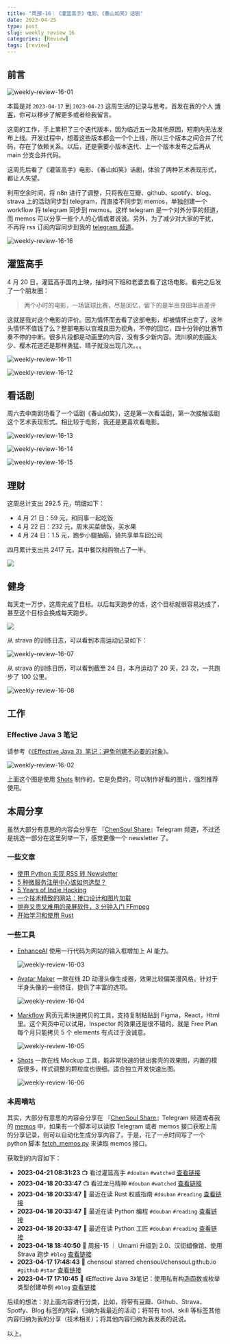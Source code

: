 ```yaml
---
title: "周报-16｜《灌篮高手》电影、《春山如笑》话剧"
date: 2023-04-25
type: post
slug: weekly_review_16
categories: [Review]
tags: [review]
---
```


## 前言

![weekly-review-16-01](../../../static/images/weekly-review-16-01.webp)

本篇是对 `2023-04-17` 到 `2023-04-23` 这周生活的记录与思考。首发在我的个人 [博客](https://blog.chensoul.cc/)，你可以移步了解更多或者给我留言。

这周的工作，手上累积了三个迭代版本，因为临近五一及其他原因，短期内无法发布上线。开发过程中，想着这些版本都会一个个上线，所以三个版本之间合并了代码，存在了依赖关系。以后，还是需要小版本迭代、上一个版本发布之后再从 main 分支合并代码。

这周先后看了《灌篮高手》电影、《春山如笑》话剧，体验了两种艺术表现形式，都让人失望。

利用空余时间，将 n8n 进行了调整，只将我在豆瓣、github、spotify、blog、strava 上的活动同步到 telegram，而直接不同步到 memos，单独创建一个 workflow 将 telegram 同步到 memos。这样 telegram 是一个对外分享的频道，而 memos 可以分享一些个人的心情或者说说。另外，为了减少对大家的干扰，不再将 rss 订阅内容同步到我的 [telegram 频道](https://t.me/chensouls)。

![weekly-review-16-16](../../../static/images/weekly-review-16-16.webp)

## 灌篮高手

4 月 20 日，灌篮高手国内上映，抽时间下班和老婆去看了这场电影。看完之后发了一个朋友圈：

> 两个小时的电影，一场篮球比赛，尽是回忆，留下的是半亩良田半亩差评

这就是我对这个电影的评价。因为情怀而去看了这部电影，却被情怀出卖了，这年头情怀不值钱了么？整部电影以宫城良田为视角，不停的回忆，四十分钟的比赛节奏不停的中断。很多片段都是动画里的内容，没有多少新内容。流川枫的刻画太少、樱木花道还是那样勇猛、晴子就没出现几次。。。

![weekly-review-16-11](../../../static/images/weekly-review-16-11.webp)

![weekly-review-16-12](../../../static/images/weekly-review-16-12.webp)

## 看话剧

周六去中南剧场看了一个话剧《春山如笑》，这是第一次看话剧，第一次接触话剧这个艺术表现形式。相比较于电影，我还是更喜欢看电影。

![weekly-review-16-13](../../../static/images/weekly-review-16-13.webp)

![weekly-review-16-14](../../../static/images/weekly-review-16-14.webp)

![weekly-review-16-15](../../../static/images/weekly-review-16-15.webp)

## 理财

这周总计支出 292.5 元，明细如下：

- 4 月 21 日：59 元，和同事一起吃饭
- 4 月 22 日：232 元，周末买菜做饭，买水果
- 4 月 24 日：1.5 元，跑步小腿抽筋，骑共享单车回公司

四月累计支出共 2417 元，其中餐饮和购物占了一半。

![](../../../static/images/weekly-review-16-09.webp)

## 健身

每天走一万步，这周完成了目标。以后每天跑步的话，这个目标就很容易达成了，甚至这个目标会换成每天跑步。

![](../../../static/images/weekly-review-16-10.webp)

从 strava 的训练日志，可以看到本周运动记录如下：

![weekly-review-16-07](../../../static/images/weekly-review-16-07.webp)

从 strava 的训练日历，可以看到截至 24 日，本月运动了 20 天，23 次，一共跑步了 100 公里。

![weekly-review-16-08](../../../static/images/weekly-review-16-08.webp)

## 工作

### Effective Java 3 笔记

请参考《[《Effective Java 3》笔记：避免创建不必要的对象](https://blog.chensoul.cc/posts/2023/04/24/avoid-creating-unnecessary-objects/)》。

![weekly-review-16-02](../../../static/images/weekly-review-16-02.webp)

上面这个图是使用 [Shots](https://shots.so/) 制作的，它是免费的，可以制作好看的图片，强烈推荐使用。

## 本周分享

虽然大部分有意思的内容会分享在 『[ChenSoul Share](https://t.me/chensouls)』Telegram 频道，不过还是挑选一部分在这里列举一下，感觉更像一个 newsletter 了。

### 一些文章

- [使用 Python 实现 RSS 转 Newsletter](https://www.skyue.com/23042217.html)
- [5 种微服务注册中心该如何选型？](https://www.bilibili.com/read/cv23249529)
- [5 Years of Indie Hacking](https://allisonseboldt.com/5-years-of-indie-hacking/)
- [一个技术精致的网站：接口设计和图片加载](https://feizhaojun.com/?p=3832)
- [抛弃又贵又难用的录屏软件，3 分钟入门 FFmpeg](https://newzone.top/posts/2022-11-03-ffmpeg_screen_recording.html)
- [开始学习和使用 Rust](http://weishu.me/2021/09/26/start-to-use-Rust/)

### 一些工具

- [EnhanceAI](https://www.enhanceai.dev/) 使用一行代码为网站的输入框增加上 AI 能力。

  ![weekly-review-16-03](../../../static/images/weekly-review-16-03.webp)

- [Avatar Maker](https://avatarmaker.com/) 一款在线 2D 动漫头像生成器，效果比较偏美漫风格。针对于半身头像的一些特征，提供了丰富的选项。

  ![weekly-review-16-04](../../../static/images/weekly-review-16-04.webp)

- [Markflow](https://markflow.app/) 网页元素快速拷贝的工具，支持复制粘贴到 Figma，React，Html 里。这个网页中可以试用，Inspector 的效果还是很不错的。就是 Free Plan 每个月只能拷贝 5 个 elements 有点过于没诚意。

  ![weekly-review-16-05](../../../static/images/weekly-review-16-05.webp)

- [Shots](https://shots.so/) 一款在线 Mockup 工具，能非常快速的做出套壳的效果图，内置的模版很多，样式调整的颗粒度也很细。适合独立开发快速出图。

  ![weekly-review-16-06](../../../static/images/weekly-review-16-06.webp)

### 本周嘀咕

其实，大部分有意思的内容会分享在 『[ChenSoul Share](https://t.me/chensouls)』Telegram 频道或者我的 [memos](https://memos.chensoul.cc/) 中，如果有一个脚本可以读取 Telegram 或者 memos 接口获取上周的分享记录，则可以自动化生成分享内容了。于是，花了一点时间写了一个 python 脚本 [fetch_memos.py](https://github.com/chensoul/chensoul.github.io/blob/main/fetch_memos.py) 来读取 memos 接口。

获取到的内容如下：

- **2023-04-21 08:31:23** 📺 看过灌篮高手 `#douban` `#watched` [查看链接](http://movie.douban.com/subject/35315950/)
- **2023-04-18 20:33:47** 📺 看过龙马精神 `#douban` `#watched` [查看链接](http://movie.douban.com/subject/35595615/)
- **2023-04-18 20:33:47** 📖 最近在读 Rust 权威指南 `#douban` `#reading` [查看链接](https://book.douban.com/subject/35081743/)
- **2023-04-18 20:33:47** 📖 最近在读 Python 编程 `#douban` `#reading` [查看链接](https://book.douban.com/subject/35196328/)
- **2023-04-18 20:33:47** 📖 最近在读 Python 工匠 `#douban` `#reading` [查看链接](https://book.douban.com/subject/35723705/)
- **2023-04-18 18:40:50** 📝 周报-15 ｜ Umami 升级到 2.0、汉街蜡像馆、使用 Strava 跑步 `#blog` [查看链接](https://blog.chensoul.cc/posts/2023/04/18/weekly_review_15/)
- **2023-04-17 17:48:43** 🌟 chensoul starred chensoul/chensoul.github.io `#github` `#star` [查看链接](https://github.com/chensoul/chensoul.github.io)
- **2023-04-17 17:10:45** 📝 《Effective Java 3》笔记：使用私有构造函数或枚举类型创建单例 `#blog` [查看链接](https://blog.chensoul.cc/posts/2023/04/17/prefer-dependency-injection-to-hardwiring-resources/)

后续的想法：对上面内容进行分类，比如，将带有豆瓣、Github、Strava、Spotfy、Blog 标签的内容，归纳为我最近的活动；将带有 tool、skill 等标签其他内容归纳为我的分享（技术相关）；将其他内容归纳为我发表的说说。

以上。
